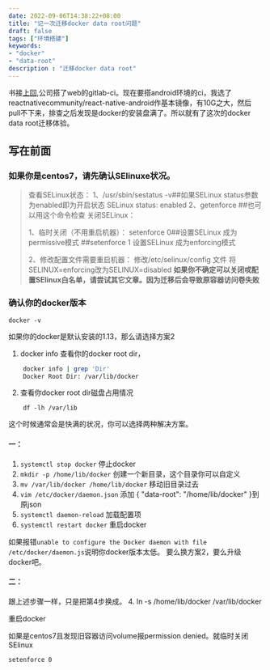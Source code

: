 ```yaml
---
date: 2022-09-06T14:38:22+08:00
title: "记一次迁移docker data root问题"
draft: false
tags: ["环境搭建"]
keywords:
- "docker"
- "data-root"
description : "迁移docker data root"
---
```

书接[上回](/post/env/gitlab-ci/),公司搭了web的gitlab-ci。现在要搭android环境的ci，我选了reactnativecommunity/react-native-android作基本镜像，有10G之大，然后pull不下来，排查之后发现是docker的安装盘满了。所以就有了这次的docker data root迁移体验。

<!--more-->
## 写在前面
### 如果你是centos7，请先确认SElinuxe状况。  
> 查看SELinux状态：
> 1、/usr/sbin/sestatus -v##如果SELinux status参数为enabled即为开启状态
> SELinux status: enabled
> 2、getenforce ##也可以用这个命令检查
> 关闭SELinux：
> 
> 1、临时关闭（不用重启机器）：
> setenforce 0##设置SELinux 成为permissive模式
> ##setenforce 1 设置SELinux 成为enforcing模式
> 
> 2、修改配置文件需要重启机器：
> 修改/etc/selinux/config 文件
> 将SELINUX=enforcing改为SELINUX=disabled
**如果你不确定可以关闭戓配置SElinux白名单，请尝试其它文章。因为迁移后会导致原容器访问卷失败**

### 确认你的docker版本
``` 
docker -v
```
如果你的docker是默认安装的1.13，那么请选择方案2


1. docker info 查看你的docker root dir，
```bash
    docker info | grep 'Dir'
    Docker Root Dir: /var/lib/docker
```
2. 查看你docker root dir磁盘占用情况
```
    df -lh /var/lib
```
这个时候通常会是快满的状况，你可以选择两种解决方案。

#### 一：
1. `systemctl stop docker` 停止docker
2. `mkdir -p /home/lib/docker` 创建一个新目录，这个目录你可以自定义
3. `mv /var/lib/docker /home/lib/docker` 移动旧目录过去
4. `vim /etc/docker/daemon.json` 添加 { "data-root": "/home/lib/docker" }到原json
5. `systemctl daemon-reload` 加载配置项
6. `systemctl restart docker` 重启docker

如果报错`unable to configure the Docker daemon with file /etc/docker/daemon.js`说明你docker版本太低。 要么换方案2，要么升级docker吧。

#### 二：
跟上述步骤一样，只是把第4步换成。
4. ln -s /home/lib/docker /var/lib/docker

重启docker

如果是centos7且发现旧容器访问volume报permission denied。就临时关闭SElinux
```bash
setenforce 0
```
